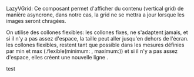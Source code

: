 LazyVGrid:
Ce composant permet d'afficher du contenu (vertical grid) de manière asyncrone, dans notre cas, la grid ne se mettra a jour lorsque les images seront chragées. 

On utilise des collones flexibles:
 les collones fixes, ne s'adaptent jamais, et si il n'y a pas assez d'espace, la taille peut aller jusqu'en dehors de l'écran.
 les collones flexibles, restent tant que possible dans les mesures définies par min et max  (.flexible(minimum: , maximum:))
 et si il n'y a pas assez d'espace, elles créent une nouvelle ligne .

 
test